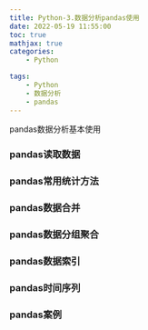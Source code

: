 ```yaml
---
title: Python-3.数据分析pandas使用
date: 2022-05-19 11:55:00
toc: true
mathjax: true
categories:
    - Python

tags:
    - Python
    - 数据分析
    - pandas
---
```


pandas数据分析基本使用
<!--more-->

### pandas读取数据

### pandas常用统计方法

### pandas数据合并

### pandas数据分组聚合

### pandas数据索引

### pandas时间序列

### pandas案例
